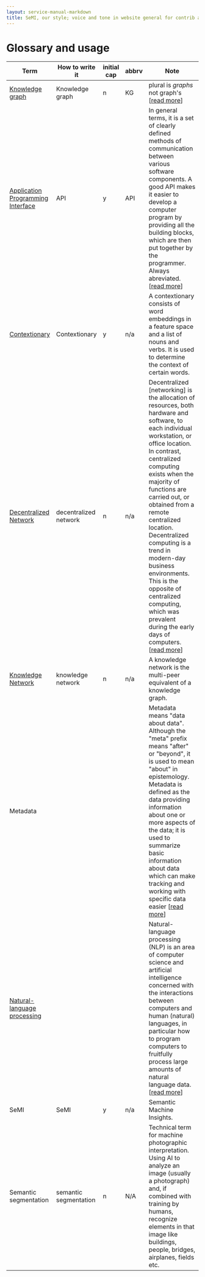 ```yaml
---
layout: service-manual-markdown
title: SeMI, our style; voice and tone in website general for contrib and user
---
```


# Glossary and usage

| Term | How to write it | initial cap | abbrv | Note |
| --- | --- | --- | --- | --- |
| [Knowledge graph](#kg) | Knowledge graph | n | KG | plural is _graphs_ not graph's [<a href="https://en.wikipedia.org/wiki/Knowledge_Graph">read more</a>] |
|[Application Programming Interface](#api) | API | y | API | In general terms, it is a set of clearly defined methods of communication between various software components. A good API makes it easier to develop a computer program by providing all the building blocks, which are then put together by the programmer. Always abreviated. [<a href="https://en.wikipedia.org/wiki/Application_programming_interface">read more</a>] |
| [Contextionary](#cny) | Contextionary | y | n/a | A contextionary consists of word embeddings in a feature space and a list of nouns and verbs. It is used to determine the context of certain words. |
| [Decentralized Network](#dn) | decentralized network | n | n/a | Decentralized [networking] is the allocation of resources, both hardware and software, to each individual workstation, or office location. In contrast, centralized computing exists when the majority of functions are carried out, or obtained from a remote centralized location. Decentralized computing is a trend in modern-day business environments. This is the opposite of centralized computing, which was prevalent during the early days of computers.[<a href="https://en.wikipedia.org/wiki/Decentralized_computing">read more</a>] |
| [Knowledge Network](#kn) | knowledge network | n | n/a | A knowledge network is the multi-peer equivalent of a knowledge graph. |
| Metadata | | | | Metadata means "data about data". Although the "meta" prefix means "after" or "beyond", it is used to mean "about" in epistemology. Metadata is defined as the data providing information about one or more aspects of the data; it is used to summarize basic information about data which can make tracking and working with specific data easier [<a href="https://en.wikipedia.org/wiki/Metadata">read more</a>] |
| [Natural-language processing](#nlp) | | | | Natural-language processing (<abbr>NLP</abbr>) is an area of computer science and artificial intelligence concerned with the interactions between computers and human (natural) languages, in particular how to program computers to fruitfully process large amounts of natural language data.<br>[<a href="https://en.wikipedia.org/wiki/Natural-language_processing">read more</a>] |
| SeMI | SeMI | y | n/a | Semantic Machine Insights. |
| Semantic segmentation | semantic segmentation | n | N/A | Technical term for machine photographic interpretation. Using AI to analyze an image (usually a photograph) and, if combined with training by humans, recognize elements in that image like buildings, people, bridges, airplanes, fields etc. |
